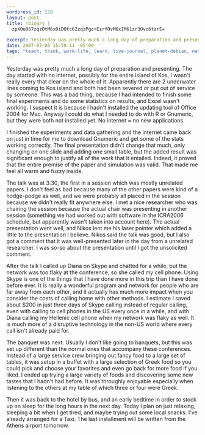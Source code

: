 ```yaml
--- 
wordpress_id: 218
layout: post
title: !binary |
  zpXOu867zqzOtM6xOiDOtc62zqzPgc+EzrfOvM6xIM61zr3Ovc6tzrE=

excerpt: Yesterday was pretty much a long day of preparation and presenting.  The day started with no internet, possibly for the entire island of Kos, I wasn't really every that clear on the whole of it.  Apparently there are 2 underwater lines coming to Kos island and both had been severed or put out of service by someone.  This was a bad thing, because I had intended to finish some final experiments and do some statistics on results, and Excel wasn't working.  I suspect it is because I hadn't installed the updating tool of Office 2004 for Mac.
date: 2007-07-05 15:59:11 -05:00
tags: "teach, think, work-life, learn, live-journal, planet-debian, network, conferences, greece, \xCE\xB5\xCE\xBB\xCE\xBB\xCE\xAC\xCF\x82, presentations, \xCE\xBA\xCF\x8E\xCF\x83, banquets, skype"
---
```

Yesterday was pretty much a long day of preparation and presenting.  The day started with no internet, possibly for the entire island of Kos, I wasn't really every that clear on the whole of it.  Apparently there are 2 underwater lines coming to Kos island and both had been severed or put out of service by someone.  This was a bad thing, because I had intended to finish some final experiments and do some statistics on results, and Excel wasn't working.  I suspect it is because I hadn't installed the updating tool of Office 2004 for Mac.   Anyway I could do what I needed to do with R or Gnumeric, but they were both not installed yet.   No internet = no new applications.

I finished the experiments and data gathering and the internet came back on just in time for me to download Gnumeric and get some of the stats working correctly.  The final presentation didn't change that much, only changing on one slide and adding one small table, but the added result was significant enough to justify all of the work that it entailed.  Indeed, it proved that the entire premise of the paper and simulation was valid.  That made me feel all warm and fuzzy inside.

The talk was at 3:30, the first in a session which was mostly unrelated papers.  I don't feel as bad because many of the other papers were kind of a hodge-podge as well, and we were probably all placed in the session because we didn't really fit anywhere else.  I met a nice researcher who was chairing the session because the actual chair was presenting in another session (something we had worked out with software in the ICRA2006 schedule, but apparently wasn't taken into account here).  The actual presentation went well, and Nikos lent me his laser pointer which added a little to the presentation I believe.  Nikos said the talk was good, but I also got a comment that it was well-presented later in the day from a unrelated researcher.   I was so-so about the presentation until I got the unsolicited comment.

After the talk I called up Diana on Skype and chatted for a while, but the network was too flaky at the conference, so she called my cell phone.   Using Skype is one of the things that I have done more in this trip than I have done before ever.  It is really a wonderful program and network for people who are far away from each other, and it actually has much more impact when you consider the costs of calling home with other methods.  I estimate I saved about $200 in just three days of Skype calling instead of regular calling, even with calling to cell phones in the US every once in a while, and with Diana calling my Hellenic cell phone when my network was flaky as well.  It is much more of a disruptive technology in the non-US world where every call isn't already paid for.

The banquet was next.  Usually I don't like going to banquets, but this was set up different than the normal ones that accompany these conferences.  Instead of a large service crew bringing out fancy food to a large set of tables, it was setup in a buffet with a large selection of Greek food so you could pick and choose your favorites and even go back for more food if you liked.  I ended up trying a large variety of foods and discovering some new tastes that I hadn't had before.  It was throughly enjoyable especially when listening to the others at my table of which three or four were Greek.

Then it was back to the hotel by bus, and an early bedtime in order to stock up on sleep for the long hours in the next day.  Today I plan on just relaxing, sleeping a bit when I get tired, and maybe trying out some local snacks.  I've already arranged for a Taxi.  The last installment will be written from the Athens airport tomorrow.
